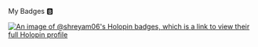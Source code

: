My Badges 🅱️

[![An image of @shreyam06's Holopin badges, which is a link to view their full Holopin profile](https://holopin.me/shreyam06)](https://holopin.io/@shreyam06)
